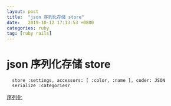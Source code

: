 ```yaml
---
layout: post
title:  "json 序列化存储 store"
date:   2019-10-12 17:13:53 +0800
categories: ruby
tag: [ruby rails]
---
```


# json 序列化存储 store
	  store :settings, accessors: [ :color, :name ], coder: JSON
	  serialize :categoriesr

[序列化](https://api.rubyonrails.org/classes/ActiveRecord/Store.html)

